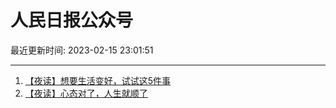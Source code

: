 # 人民日报公众号

最近更新时间: 2023-02-15 23:01:51

--- 
1. [【夜读】想要生活变好，试试这5件事](https://mp.weixin.qq.com/s/bm2a3H3OMV-kofhP5eetUg) 
2. [【夜读】心态对了，人生就顺了](https://mp.weixin.qq.com/s/OJSE1OLXDCLR5Jv6o3SO_g) 
